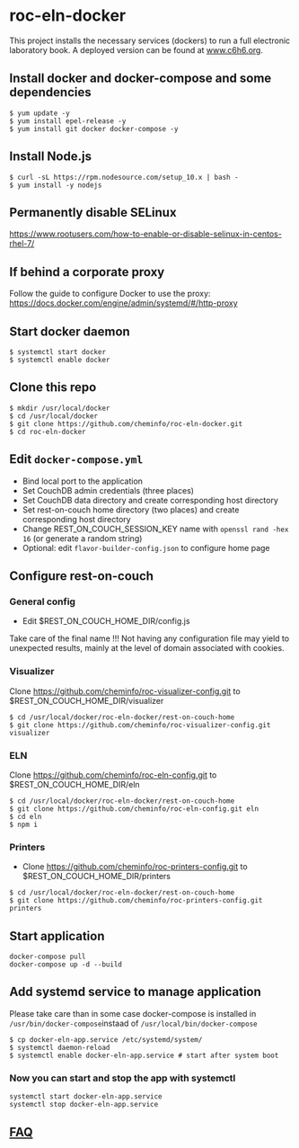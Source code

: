 # roc-eln-docker

This project installs the necessary services (dockers) to run a full electronic laboratory book. A deployed version can be found at www.c6h6.org.

## Install docker and docker-compose and some dependencies

```
$ yum update -y
$ yum install epel-release -y
$ yum install git docker docker-compose -y
```

## Install Node.js

```
$ curl -sL https://rpm.nodesource.com/setup_10.x | bash -
$ yum install -y nodejs
```

## Permanently disable SELinux

https://www.rootusers.com/how-to-enable-or-disable-selinux-in-centos-rhel-7/

## If behind a corporate proxy

Follow the guide to configure Docker to use the proxy: https://docs.docker.com/engine/admin/systemd/#/http-proxy

## Start docker daemon

```
$ systemctl start docker
$ systemctl enable docker
```

## Clone this repo

```
$ mkdir /usr/local/docker
$ cd /usr/local/docker
$ git clone https://github.com/cheminfo/roc-eln-docker.git
$ cd roc-eln-docker
```

## Edit `docker-compose.yml`

* Bind local port to the application
* Set CouchDB admin credentials (three places)
* Set CouchDB data directory and create corresponding host directory
* Set rest-on-couch home directory (two places) and create corresponding host directory
* Change REST_ON_COUCH_SESSION_KEY name with `openssl rand -hex 16` (or generate a random string)
* Optional: edit `flavor-builder-config.json` to configure home page

## Configure rest-on-couch

### General config

* Edit $REST_ON_COUCH_HOME_DIR/config.js

Take care of the final name !!! Not having any configuration file may yield to unexpected results, mainly at
the level of domain associated with cookies.

### Visualizer

Clone https://github.com/cheminfo/roc-visualizer-config.git to $REST_ON_COUCH_HOME_DIR/visualizer

```
$ cd /usr/local/docker/roc-eln-docker/rest-on-couch-home
$ git clone https://github.com/cheminfo/roc-visualizer-config.git visualizer
```

### ELN

Clone https://github.com/cheminfo/roc-eln-config.git to $REST_ON_COUCH_HOME_DIR/eln

```
$ cd /usr/local/docker/roc-eln-docker/rest-on-couch-home
$ git clone https://github.com/cheminfo/roc-eln-config.git eln
$ cd eln
$ npm i
```

### Printers

* Clone https://github.com/cheminfo/roc-printers-config.git to $REST_ON_COUCH_HOME_DIR/printers

```
$ cd /usr/local/docker/roc-eln-docker/rest-on-couch-home
$ git clone https://github.com/cheminfo/roc-printers-config.git printers
```

## Start application

```
docker-compose pull
docker-compose up -d --build
```

## Add systemd service to manage application

Please take care than in some case docker-compose is installed in `/usr/bin/docker-compose`instaad of
`/usr/local/bin/docker-compose`


```
$ cp docker-eln-app.service /etc/systemd/system/
$ systemctl daemon-reload
$ systemctl enable docker-eln-app.service # start after system boot
```

### Now you can start and stop the app with systemctl

```
systemctl start docker-eln-app.service
systemctl stop docker-eln-app.service
```

## [FAQ](faq.md)
